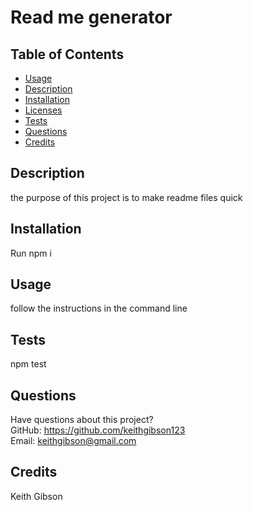 # Read me generator
  

  ## Table of Contents
  * [Usage](#usage)
  * [Description](#description)
  * [Installation](#installation)
  * [Licenses](#licenses)
  * [Tests](#tests)
  * [Questions](#questions)
  * [Credits](#credits)
  ## Description
  the purpose of this project is to make readme files quick
  ## Installation
  Run npm i
  ## Usage
  follow the instructions in the command line
  
  ## Tests
  npm test
  ## Questions
  Have questions about this project?  
  GitHub: https://github.com/keithgibson123  
  Email: keithgibson@gmail.com
  ## Credits
  Keith Gibson

